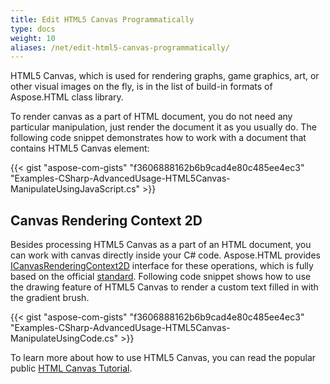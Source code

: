 ```yaml
---
title: Edit HTML5 Canvas Programmatically
type: docs
weight: 10
aliases: /net/edit-html5-canvas-programmatically/
---
```


HTML5 Canvas, which is used for rendering graphs, game graphics, art, or other visual images on the fly, is in the list of build-in formats of Aspose.HTML class library.

To render canvas as a part of HTML document, you do not need any particular manipulation, just render the document it as you usually do. The following code snippet demonstrates how to work with a document that contains HTML5 Canvas element: 

{{< gist "aspose-com-gists" "f3606888162b6b9cad4e80c485ee4ec3" "Examples-CSharp-AdvancedUsage-HTML5Canvas-ManipulateUsingJavaScript.cs" >}}
## **Canvas Rendering Context 2D**
Besides processing HTML5 Canvas as a part of an HTML document, you can work with canvas directly inside your C# code. Aspose.HTML provides [ICanvasRenderingContext2D](https://reference.aspose.com/html/net/aspose.html.dom.canvas/icanvasrenderingcontext2d) interface for these operations, which is fully based on the official [standard](https://html.spec.whatwg.org/multipage/canvas.html#2dcontext). Following code snippet shows how to use the drawing feature of HTML5 Canvas to render a custom text filled in with the gradient brush.

{{< gist "aspose-com-gists" "f3606888162b6b9cad4e80c485ee4ec3" "Examples-CSharp-AdvancedUsage-HTML5Canvas-ManipulateUsingCode.cs" >}}

To learn more about how to use HTML5 Canvas, you can read the popular public [HTML Canvas Tutorial](https://www.w3schools.com/graphics/canvas_intro.asp).
